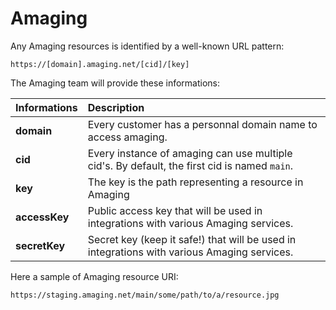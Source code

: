 # Amaging

Any Amaging resources is identified by a well-known URL pattern:

```text
https://[domain].amaging.net/[cid]/[key]
```

The Amaging team will provide these informations:

| **Informations** | **Description** |
| :--- | :--- |
| **domain** | Every customer has a personnal domain name to access amaging. |
| **cid** | Every instance of amaging can use multiple cid's. By default, the first cid is named `main`. |
| **key** | The key is the path representing a resource in Amaging |
| **accessKey** | Public access key that will be used in integrations with various Amaging services. |
| **secretKey** | Secret key \(keep it safe!\) that will be used in integrations with various Amaging services. |

Here a sample of Amaging resource URI:

```text
https://staging.amaging.net/main/some/path/to/a/resource.jpg
```

